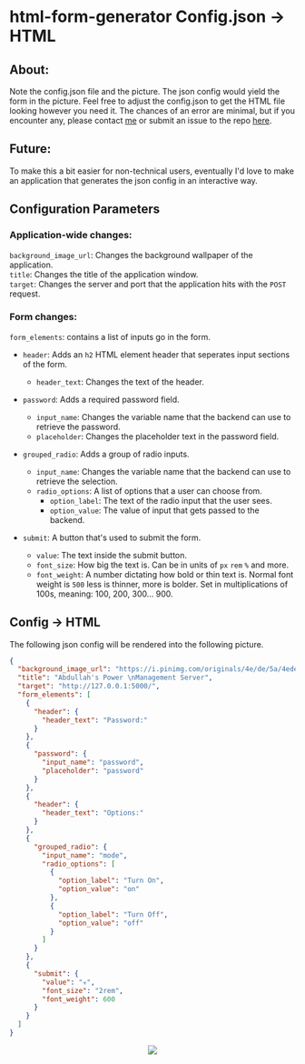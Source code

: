 # html-form-generator Config.json -> HTML

## About:

Note the config.json file and the picture. The json config would yield the form in the picture. Feel free to adjust the config.json to get the HTML file looking however you need it. The chances of an error are minimal, but if you encounter any, please contact [me](https://www.linkedin.com/in/abdullah-al-khafaji-2718861bb/) or submit an issue to the repo [here](https://github.com/AbdullahAlKhafajiDev/remote-ESP32-communication/issues/new).

## Future:

To make this a bit easier for non-technical users, eventually I'd love to make an application that generates the json config in an interactive way.

## Configuration Parameters

### Application-wide changes:

`background_image_url`: Changes the background wallpaper of the application.  
`title`: Changes the title of the application window.  
`target`: Changes the server and port that the application hits with the `POST` request.

### Form changes:

`form_elements`: contains a list of inputs go in the form.

- `header`: Adds an `h2` HTML element header that seperates input sections of the form.

  - `header_text`: Changes the text of the header.

- `password`: Adds a required password field.

  - `input_name`: Changes the variable name that the backend can use to retrieve the password.
  - `placeholder`: Changes the placeholder text in the password field.

- `grouped_radio`: Adds a group of radio inputs.

  - `input_name`: Changes the variable name that the backend can use to retrieve the selection.
  - `radio_options`: A list of options that a user can choose from.
    - `option_label`: The text of the radio input that the user sees.
    - `option_value`: The value of input that gets passed to the backend.

- `submit`: A button that's used to submit the form.
  - `value`: The text inside the submit button.
  - `font_size`: How big the text is. Can be in units of `px` `rem` `%` and more.
  - `font_weight`: A number dictating how bold or thin text is. Normal font weight is `500` less is thinner, more is bolder. Set in multiplications of 100s, meaning: 100, 200, 300... 900.

## Config -> HTML

The following json config will be rendered into the following picture.

```json
{
  "background_image_url": "https://i.pinimg.com/originals/4e/de/5a/4ede5a33c5490195b2b17466ad26d124.gif",
  "title": "Abdullah's Power \nManagement Server",
  "target": "http://127.0.0.1:5000/",
  "form_elements": [
    {
      "header": {
        "header_text": "Password:"
      }
    },
    {
      "password": {
        "input_name": "password",
        "placeholder": "password"
      }
    },
    {
      "header": {
        "header_text": "Options:"
      }
    },
    {
      "grouped_radio": {
        "input_name": "mode",
        "radio_options": [
          {
            "option_label": "Turn On",
            "option_value": "on"
          },
          {
            "option_label": "Turn Off",
            "option_value": "off"
          }
        ]
      }
    },
    {
      "submit": {
        "value": "☣",
        "font_size": "2rem",
        "font_weight": 600
      }
    }
  ]
}
```

<p align="center">
  <img src="https://github.com/AbdullahAlKhafajiDev/remote-ESP32-communication/blob/main/appImage.png?raw=true" />
</p>

